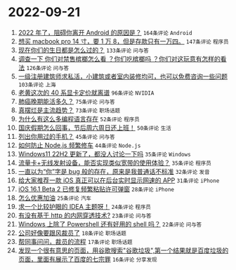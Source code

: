 # 2022-09-21

1. [2022 年了，阻碍你离开 Android 的原因是？](https://www.v2ex.com/t/881790) `164条评论` `Android`
1. [想买 macbook pro 14 寸，要 1 万 8，但是存款只有一万四。](https://www.v2ex.com/t/881852) `147条评论` `程序员`
1. [现在你们的生日都是怎么过的？](https://www.v2ex.com/t/881820) `133条评论` `问与答`
1. [调查一下 你们对禁售槟榔怎么看 ？你们吃槟榔吗 ？你们对这玩意有怎样的看法](https://www.v2ex.com/t/881832) `126条评论` `问与答`
1. [一级注册建筑师求私活，小建筑或者室内装修均可，也可以免费咨询一些问题](https://www.v2ex.com/t/881735) `103条评论` `上海`
1. [老黄这次的 40 系显卡定价就离谱](https://www.v2ex.com/t/881739) `96条评论` `NVIDIA`
1. [肺癌晚期能活多久？](https://www.v2ex.com/t/881757) `75条评论` `问与答`
1. [真摆烂是主流趋势？](https://www.v2ex.com/t/881792) `73条评论` `职场话题`
1. [为什么有这么多编程语言存在](https://www.v2ex.com/t/881829) `52条评论` `程序员`
1. [国庆假期怎么回事，节后周六周日还上班！](https://www.v2ex.com/t/881786) `50条评论` `生活`
1. [列出你用过的手机？](https://www.v2ex.com/t/881926) `45条评论` `问与答`
1. [如何防止 Node.js 频繁修车](https://www.v2ex.com/t/881929) `44条评论` `Node.js`
1. [Windows11 22H2 更新了，都没人讨论一下吗](https://www.v2ex.com/t/881902) `35条评论` `Windows`
1. [流量卡+无线发射设备，能否实现类似宽带的使用体验？](https://www.v2ex.com/t/881876) `35条评论` `程序员`
1. [一直以为“你”字是 bug 般的存在，原来是我普通话不标准](https://www.v2ex.com/t/881879) `32条评论` `发音`
1. [给大家推荐一款 iOS 真正可以在后台实时显示网速的 APP](https://www.v2ex.com/t/881823) `31条评论` `iPhone`
1. [iOS 16.1 Beta 2 已修复频繁粘贴许可弹窗](https://www.v2ex.com/t/881736) `28条评论` `iPhone`
1. [怎么优惠加油](https://www.v2ex.com/t/881915) `25条评论` `汽车`
1. [求一个比较护眼的 IDEA 主题呀！](https://www.v2ex.com/t/881862) `24条评论` `程序员`
1. [有没有基于 http 的内网穿透技术?](https://www.v2ex.com/t/881734) `23条评论` `问与答`
1. [Windows 上除了 Powershell 还有好用的 shell 吗？](https://www.v2ex.com/t/881741) `22条评论` `问与答`
1. [公司好像要跟风裁员了](https://www.v2ex.com/t/881912) `18条评论` `职场话题`
1. [帮同事问问，裁员的流程](https://www.v2ex.com/t/881897) `17条评论` `职场话题`
1. [发现一个很有意思的页面，用谷歌搜索"谷歌垃圾",第一个结果就是百度垃圾的页面，里面有展示了百度的七宗罪](https://www.v2ex.com/t/881900) `16条评论` `分享发现`
